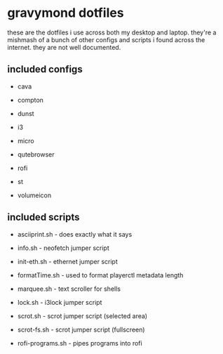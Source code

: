 # gravymond dotfiles
these are the dotfiles i use across both my desktop and laptop. they're a mishmash of a bunch of other configs and scripts i found across the internet. they are not well documented. 

## included configs

* cava

* compton

* dunst

* i3

* micro

* qutebrowser

* rofi

* st

* volumeicon

## included scripts

* asciiprint.sh - does exactly what it says
 
* info.sh - neofetch jumper script
 
* init-eth.sh - ethernet jumper script
 
* formatTime.sh - used to format playerctl metadata length
 
* marquee.sh - text scroller for shells
 
* lock.sh - i3lock jumper script
 
* scrot.sh - scrot jumper script (selected area)
 
* scrot-fs.sh - scrot jumper script (fullscreen)
 
* rofi-programs.sh - pipes programs into rofi
